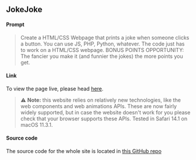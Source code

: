 ## JokeJoke

#### Prompt

> Create a HTML/CSS Webpage that prints a joke when someone clicks a button. You can use JS, PHP, Python, whatever. The code just has to work on a HTML/CSS webpage. BONUS POINTS OPPORTUNITY: The fancier you make it (and funnier the jokes) the more points you get.

#### Link

To view the page live, please head [here](https://discordcodehelpchallenges.web.app/challenge2/).

> :warning: **Note:** this website relies on relatively new technologies, like the web components and web animations APIs. These are now fairly widely supported, but in case the website doesn't work for you please check that your browser supports these APIs. Tested in Safari 14.1 on macOS 11.3.1.

#### Source code

The source code for the whole site is located in [this GitHub repo](https://github.com/jakcharvat/JokeJoke)

